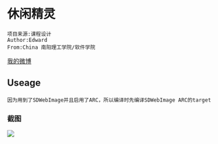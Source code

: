 休闲精灵
==================================
	项目来源:课程设计
	Author:Edward
	From:China 南阳理工学院/软件学院
[我的微博](http://weibo.com/u/2715944641?wvr=5&)<br />



Useage
-----------------------------------
	因为用到了SDWebImage并且启用了ARC，所以编译时先编译SDWebImage ARC的target

### 截图
![ ](https://github.com/edwardean/my/blob/master/AD/desktop.png?raw=true?raw=true)<br />